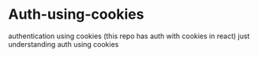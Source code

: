 # Auth-using-cookies
authentication using cookies (this repo has auth with cookies in react)
just understanding auth using cookies
